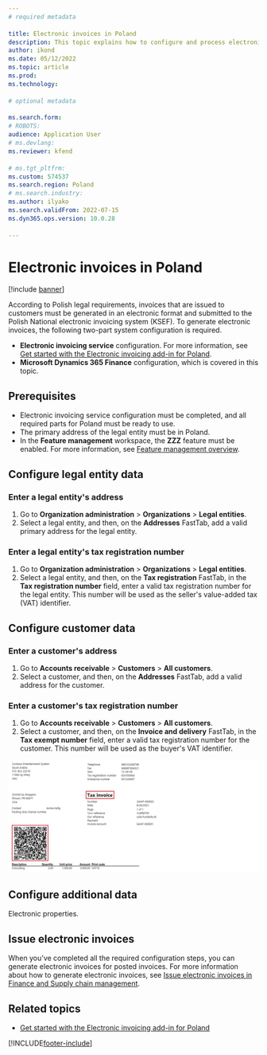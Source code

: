 ```yaml
---
# required metadata

title: Electronic invoices in Poland
description: This topic explains how to configure and process electronic invoices in Poland.
author: ikond
ms.date: 05/12/2022
ms.topic: article
ms.prod: 
ms.technology: 

# optional metadata

ms.search.form:  
# ROBOTS: 
audience: Application User
# ms.devlang: 
ms.reviewer: kfend

# ms.tgt_pltfrm: 
ms.custom: 574537
ms.search.region: Poland
# ms.search.industry: 
ms.author: ilyako
ms.search.validFrom: 2022-07-15
ms.dyn365.ops.version: 10.0.28

---
```


# Electronic invoices in Poland

[!include [banner](../includes/banner.md)]

According to Polish legal requirements, invoices that are issued to customers must be generated in an electronic format and submitted to the Polish National electronic invoicing system (KSEF). 
To generate electronic invoices, the following two-part system configuration is required.

- **Electronic invoicing service** configuration. For more information, see [Get started with the Electronic invoicing add-in for Poland](e-invoicing-sa-get-started.md).
- **Microsoft Dynamics 365 Finance** configuration, which is covered in this topic.

## Prerequisites

- Electronic invoicing service configuration must be completed, and all required parts for Poland must be ready to use.
- The primary address of the legal entity must be in Poland.
- In the **Feature management** workspace, the **ZZZ** feature must be enabled. For more information, see [Feature management overview](../../fin-ops-core/fin-ops/get-started/feature-management/feature-management-overview.md).

## Configure legal entity data

### Enter a legal entity's address

1. Go to **Organization administration** \> **Organizations** \> **Legal entities**.
2. Select a legal entity, and then, on the **Addresses** FastTab, add a valid primary address for the legal entity.

### Enter a legal entity's tax registration number

1. Go to **Organization administration** \> **Organizations** \> **Legal entities**.
2. Select a legal entity, and then, on the **Tax registration** FastTab, in the **Tax registration number** field, enter a valid tax registration number for the legal entity. This number will be used as the seller's value-added tax (VAT) identifier.

## Configure customer data

### Enter a customer's address

1. Go to **Accounts receivable** \> **Customers** \> **All customers**.
2. Select a customer, and then, on the **Addresses** FastTab, add a valid address for the customer.

### Enter a customer's tax registration number

1. Go to **Accounts receivable** \> **Customers** \> **All customers**.
2. Select a customer, and then, on the **Invoice and delivery** FastTab, in the **Tax exempt number** field, enter a valid tax registration number for the customer. This number will be used as the buyer's VAT identifier.

![Invoice printout](media/sau-qr-invoice.jpg)

## Configure additional data

Electronic properties.

## Issue electronic invoices

When you've completed all the required configuration steps, you can generate electronic invoices for posted invoices. For more information about how to generate electronic invoices, see [Issue electronic invoices in Finance and Supply chain management](e-invoicing-issuing-electronic-invoices-finance-supply-chain-management.md).

## Related topics

- [Get started with the Electronic invoicing add-in for Poland](e-invoicing-sa-get-started.md)

[!INCLUDE[footer-include](../../includes/footer-banner.md)]
